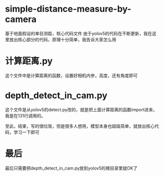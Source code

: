 # simple-distance-measure-by-camera
基于地面假设的单目测距，核心代码文件
由于yolov5的代码在不断更新，我在这里放出核心部分的代码，原理十分简单，我告诉大家怎么用
# 计算距离.py
这个文件中是计算距离的函数，设置好相机内参，高度，还有角度即可
# depth_detect_in_cam.py
这个文件是从yolov5的detect.py改的，就是把上面计算距离的函数import进来，我是在131行调用的。

至此，结束，写的很垃圾，但是很多人想用，模型本身也超级简单，就放出核心代码，学习一下即可
# 最后
最后只需要把depth_detect_in_cam.py放到yolov5的根目录里就OK了

